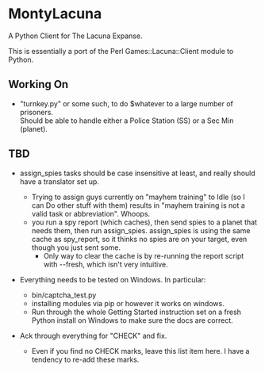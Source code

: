 MontyLacuna
===========

A Python Client for The Lacuna Expanse.

This is essentially a port of the Perl Games::Lacuna::Client module to Python.  

## Working On
- "turnkey.py" or some such, to do $whatever to a large number of prisoners.  
  Should be able to handle either a Police Station (SS) or a Sec Min (planet).

## TBD
- assign_spies tasks should be case insensitive at least, and really should 
  have a translator set up.
    - Trying to assign guys currently on "mayhem training" to Idle (so I can 
      Do other stuff with them) results in "mayhem training is not a valid 
      task or abbreviation".  Whoops.
    - you run a spy report (which caches), then send spies to a planet that 
      needs them, then run assign_spies.  assign_spies is using the same cache 
      as spy_report, so it thinks no spies are on your target, even though you 
      just sent some.
        - Only way to clear the cache is by re-running the report script with 
          --fresh, which isn't very intuitive.


- Everything needs to be tested on Windows.  In particular:
  - bin/captcha_test.py
  - installing modules via pip or however it works on windows.
  - Run through the whole Getting Started instruction set on a fresh Python install on 
    Windows to make sure the docs are correct.
- Ack through everything for "CHECK" and fix.
  - Even if you find no CHECK marks, leave this list item here.  I have a tendency to 
    re-add these marks.

